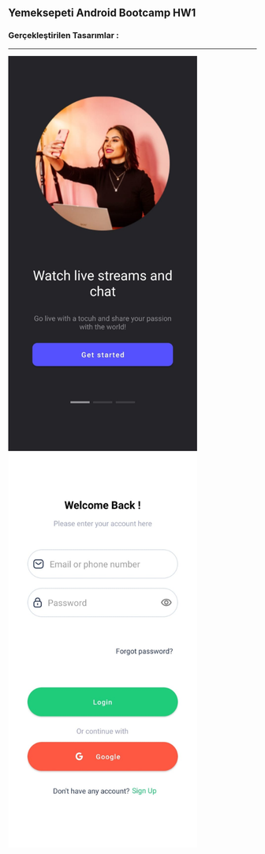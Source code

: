 
## Yemeksepeti Android Bootcamp HW1


### Gerçekleştirilen Tasarımlar : 

----

  
<div>
<img src=https://github.com/Yemeksepeti-Mobil-Android-Bootcamp/android-views-kkaansrky/blob/main/SS/main.jpeg  width="383" height="800"/>                                                                                                           
<img src=https://github.com/Yemeksepeti-Mobil-Android-Bootcamp/android-views-kkaansrky/blob/main/SS/signin.jpeg  width="383" height="800"/> 
</div>


   
